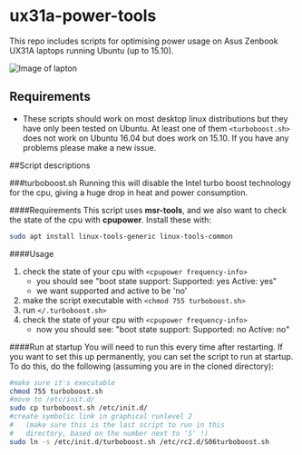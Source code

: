 # ux31a-power-tools
This repo includes scripts for optimising power usage on Asus Zenbook UX31A laptops running Ubuntu (up to 15.10).

![Image of lapton](https://www.asus.com/media/global/products/NOzAOtadWyTCclA9/P_500.jpg)

## Requirements
- These scripts should work on most desktop linux distributions but they have only been tested on Ubuntu. At least one of them `<turboboost.sh>` does not work on Ubuntu 16.04 but does work on 15.10. If you have any problems please make a new issue.

##Script descriptions

###turboboost.sh
Running this will disable the Intel turbo boost technology for the cpu, giving a huge drop in heat and power consumption.

####Requirements
This script uses **msr-tools**, and we also want to check the state of the cpu with **cpupower**. Install these with:

```sh
sudo apt install linux-tools-generic linux-tools-common
```

####Usage
1. check the state of your cpu with `<cpupower frequency-info>`
    * you should see "boot state support: Supported: yes Active: yes"
    * we want supported and active to be 'no'
2. make the script executable with `<chmod 755 turboboost.sh>`
3. run `</.turboboost.sh>`
4. check the state of your cpu with `<cpupower frequency-info>`
    * now you should see: "boot state support: Supported: no Active: no"

####Run at startup
You will need to run this every time after restarting. If you want to set this up permanently, you can set the script to run at startup. To do this, do the following (assuming you are in the cloned directory):

```sh
#make sure it's executable
chmod 755 turboboost.sh
#move to /etc/init.d/
sudo cp turboboost.sh /etc/init.d/
#create symbolic link in graphical runlevel 2 
#	(make sure this is the last script to run in this
#	directory, based on the number next to 'S' !)
sudo ln -s /etc/init.d/turboboost.sh /etc/rc2.d/S06turboboost.sh
```

